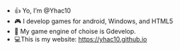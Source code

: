 - 👍 Yo, I’m @Yhac10
- 🎮 I develop games for android, Windows, and HTML5
- 📎 My game engine of choise is Gdevelop.
- 💻This is my website: https://yhac10.github.io


<!---
Yhac10/Yhac10 is a ✨ special ✨ repository because its `README.md` (this file) appears on your GitHub profile.
You can click the Preview link to take a look at your changes.
--->
